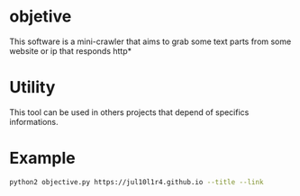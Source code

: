 # objetive
This software is a mini-crawler that aims to grab some text parts from some website or ip that responds http*

# Utility
This tool can be used in others projects that depend of specifics informations.

# Example
```bash
python2 objective.py https://jul10l1r4.github.io --title --link
```
